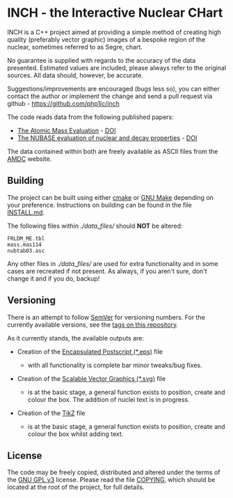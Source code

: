 # INCH - the Interactive Nuclear CHart

INCH is a C++ project aimed at providing a simple method of creating high quality (preferably vector graphic) images of a bespoke region of the nuclear, sometimes referred to as Segre, chart.

No guarantee is supplied with regards to the accuracy of the data presented. Estimated values are included, please always refer to the original sources. All data should, however, be accurate.

Suggestions/improvements are encouraged (bugs less so), you can either contact the author or implement the change and send a pull request via github - https://github.com/php1ic/inch

The code reads data from the following published papers:
- [The Atomic Mass Evaluation](http://www.sciencedirect.com/science/article/pii/S0375947403018086) - [DOI](http://dx.doi.org/10.1016/j.nuclphysa.2003.11.002)
- [The NUBASE evaluation of nuclear and decay properties](http://www.sciencedirect.com/science/article/pii/S0375947403018074) - [DOI](http://dx.doi.org/10.1016/j.nuclphysa.2003.11.001)

The data contained within both are freely available as ASCII files from the [AMDC](https://www-nds.iaea.org/amdc/) website.


## Building

The project can be built using either [cmake](https://cmake.org/) or [GNU Make](https://www.gnu.org/software/make/) depending on your preference. Instructions on building can be found in the file [INSTALL.md](INSTALL.md).

The following files within *./data_files/* should **NOT** be altered:

```
FRLDM_ME.tbl
mass.mas114
nubtab03.asc
```

Any other files in *./data_files/* are used for extra functionality and in some cases are recreated if not present. As always, if you aren't sure, don't change it and if you do, backup!


## Versioning
There is an attempt to follow [SemVer](http://semver.org/) for versioning numbers. For the currently available versions, see the [tags on this repository](https://github.com/php1ic/inch/tags).

As it currently stands, the available outputs are:

- Creation of the [Encapsulated Postscript (*.eps)](https://en.wikipedia.org/wiki/Encapsulated_PostScript) file
  * with all functionality is complete bar minor tweaks/bug fixes.

- Creation of the [Scalable Vector Graphics (*.svg)](https://www.w3.org/TR/SVG/) file
  * is at the basic stage, a general function exists to position, create
  and colour the box. The addition of nuclei text is in progress.

- Creation of the [TikZ](https://www.ctan.org/pkg/pgf) file
  * is at the basic stage, a general function exists to position, create
  and colour the box whilst adding text.


## License
The code may be freely copied, distributed and altered under the terms of the [GNU GPL v3](https://www.gnu.org/licenses/gpl-3.0.en.html) license. Please read the file [COPYING](COPYING), which should be located at the root of the project, for full details.

